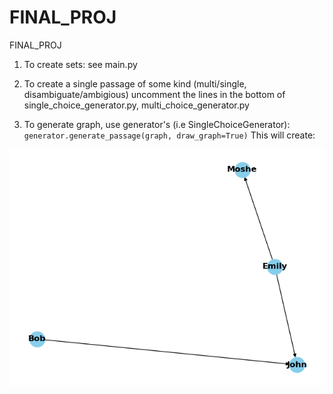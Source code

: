 # FINAL_PROJ
FINAL_PROJ


1. To create sets: see main.py

2. To create a single passage of some kind (multi/single, disambiguate/ambigious)
    uncomment the lines in the bottom of single_choice_generator.py, multi_choice_generator.py


3. To generate graph, use generator's (i.e SingleChoiceGenerator):
    `generator.generate_passage(graph, draw_graph=True)`
This will create:

![img.png](img.png)
